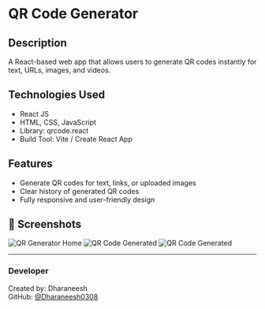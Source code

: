 # QR Code Generator

## Description
A React-based web app that allows users to generate QR codes instantly for text, URLs, images, and videos.

## Technologies Used
- React JS
- HTML, CSS, JavaScript
- Library: qrcode.react
- Build Tool: Vite / Create React App

## Features
- Generate QR codes for text, links, or uploaded images
- Clear history of generated QR codes
- Fully responsive and user-friendly design

## 📸 Screenshots
![QR Generator Home](public/assets/screenshot1.png)
![QR Code Generated](public/assets/screenshot2.png)
![QR Code Generated](public/assets/screenshot3.png)

---

### Developer
Created by: Dharaneesh  
GitHub: [@Dharaneesh0308](https://github.com/Dharaneesh0308)
